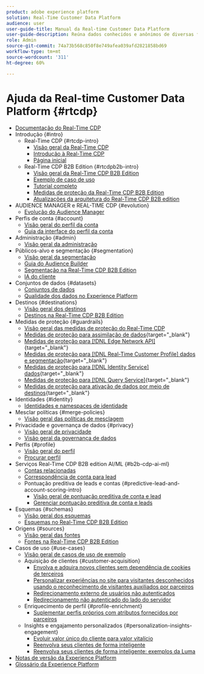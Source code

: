 ```yaml
---
product: adobe experience platform
solution: Real-Time Customer Data Platform
audience: user
user-guide-title: Manual da Real-time Customer Data Platform
user-guide-description: Reúna dados conhecidos e anônimos de diversas fontes empresariais para criar perfis de clientes, criar públicos-alvo a partir desses perfis e ativar esses públicos-alvo para destinos de terceiros.
role: Admin
source-git-commit: 74a73b568c850f8e749afea039afd2821858bd69
workflow-type: tm+mt
source-wordcount: '311'
ht-degree: 60%

---
```



# Ajuda da Real-time Customer Data Platform {#rtcdp}

* [Documentação do Real-Time CDP](home.md)
* Introdução {#intro}
   * Real-Time CDP {#rtcdp-intro}
      * [Visão geral da Real-Time CDP](overview.md)
      * [Introdução à Real-Time CDP](get-started.md)
      * [Página inicial](home-page-dashboards.md)
   * Real-Time CDP B2B Edition {#rtcdpb2b-intro}
      * [Visão geral da Real-Time CDP B2B Edition](b2b-overview.md)
      * [Exemplo de caso de uso](./b2b-use-case.md)
      * [Tutorial completo](./b2b-tutorial.md)
      * [Medidas de proteção da Real-Time CDP B2B Edition](b2b-guardrails.md)
      * [Atualizações da arquitetura do Real-Time CDP B2B edition](b2b-architecture-upgrade.md)
* AUDIENCE MANAGER e REAL-TIME CDP {#evolution}
   * [Evolução do Audience Manager](aam-to-rtcdp.md)
* Perfis de conta {#account}
   * [Visão geral do perfil da conta](accounts/account-profile-overview.md)
   * [Guia da interface do perfil da conta](accounts/account-profile-ui-guide.md)
* Administração {#admin}
   * [Visão geral da administração](administration/admin-overview.md)
* Públicos-alvo e segmentação {#segmentation}
   * [Visão geral da segmentação](segmentation/segmentation-overview.md)
   * [Guia do Audience Builder](segmentation/audience-builder.md)
   * [Segmentação na Real-Time CDP B2B Edition](segmentation/b2b.md)
   * [IA do cliente](segmentation/customer-ai.md)
* Conjuntos de dados {#datasets}
   * [Conjuntos de dados](datasets/dataset.md)
   * [Qualidade dos dados no Experience Platform](datasets/data-quality.md)
* Destinos {#destinations}
   * [Visão geral dos destinos](destinations/overview.md)
   * [Destinos na Real-Time CDP B2B Edition](destinations/b2b.md)
* Medidas de proteção {#guardrails}
   * [Visão geral das medidas de proteção do Real-Time CDP](guardrails/overview.md)
   * [Medidas de proteção para assimilação de dados](https://experienceleague.adobe.com/docs/experience-platform/ingestion/guardrails.html?lang=pt-BR){target="_blank"}
   * [Medidas de proteção para [!DNL Edge Network API]](https://developer.adobe.com/data-collection-apis/docs/getting-started/guardrails/){target="_blank"}
   * [Medidas de proteção para [!DNL Real-Time Customer Profile] dados e segmentação](https://experienceleague.adobe.com/docs/experience-platform/profile/guardrails.html?lang=pt-BR){target="_blank"}
   * [Medidas de proteção para [!DNL Identity Service] dados](https://experienceleague.adobe.com/docs/experience-platform/identity/guardrails.html?lang=pt-BR){target="_blank"}
   * [Medidas de proteção para [!DNL Query Service]](https://experienceleague.adobe.com/docs/experience-platform/query/guardrails.html?lang=pt-BR){target="_blank"}
   * [Medidas de proteção para ativação de dados por meio de destinos](https://experienceleague.adobe.com/docs/experience-platform/destinations/guardrails.html?lang=pt-BR){target="_blank"}
* Identidades {#identity}
   * [Identidades e namespaces de identidade](profile/identities-overview.md)
* Mesclar políticas {#merge-policies}
   * [Visão geral das políticas de mesclagem](profile/merge-policies.md)
* Privacidade e governança de dados {#privacy}
   * [Visão geral de privacidade](privacy/privacy-overview.md)
   * [Visão geral da governança de dados](privacy/data-governance-overview.md)
* Perfis {#profile}
   * [Visão geral do perfil](profile/profile-overview.md)
   * [Procurar perfil](profile/profile-browse.md)
* Serviços Real-Time CDP B2B edition AI/ML {#b2b-cdp-ai-ml}
   * [Contas relacionadas](b2b-ai-ml-services/related-accounts.md)
   * [Correspondência de conta para lead](b2b-ai-ml-services/lead-to-account-matching.md)
   * Pontuação preditiva de leads e contas {#predictive-lead-and-account-scoring-intro}
      * [Visão geral de pontuação preditiva de conta e lead](b2b-ai-ml-services/predictive-lead-and-account-scoring.md)
      * [Gerenciar pontuação preditiva de conta e leads](b2b-ai-ml-services/manage-predictive-lead-and-account-scoring.md)
* Esquemas {#schemas}
   * [Visão geral dos esquemas](schemas/overview.md)
   * [Esquemas no Real-Time CDP B2B Edition](schemas/b2b.md)
* Origens {#sources}
   * [Visão geral das fontes](sources/sources-overview.md)
   * [Fontes na Real-Time CDP B2B Edition](sources/b2b.md)
* Casos de uso {#use-cases}
   * [Visão geral de casos de uso de exemplo](/help/rtcdp/use-case-guides/overview.md)
   * Aquisição de clientes {#customer-acquisition}
      * [Envolva e adquira novos clientes sem dependência de cookies de terceiros](/help/rtcdp/partner-data/prospecting.md)
      * [Personalizar experiências no site para visitantes desconhecidos usando o reconhecimento de visitantes auxiliados por parceiros](/help/rtcdp/partner-data/onsite-personalization.md)
      * [Redirecionamento externo de usuários não autenticados](./partner-data/offsite-retargeting.md)
      * [Redirecionamento não autenticado do lado do servidor](./partner-data/unauthenticated-retargeting.md)
   * Enriquecimento de perfil {#profile-enrichment}
      * [Suplementar perfis próprios com atributos fornecidos por parceiros](/help/rtcdp/partner-data/supplement-first-party-profiles.md)
   * Insights e engajamento personalizados {#personalization-insights-engagement}
      * [Evoluir valor único do cliente para valor vitalício](/help/rtcdp/use-case-guides/evolve-one-time-value-lifetime-value/evolve-one-time-value-to-lifetime-value.md)
      * [Reenvolva seus clientes de forma inteligente](/help/rtcdp/use-case-guides/intelligent-re-engagement/intelligent-re-engagement.md)
      * [Reenvolva seus clientes de forma inteligente: exemplos da Luma](/help/rtcdp/use-case-guides/intelligent-re-engagement/use-cases-luma.md)
* [Notas de versão da Experience Platform](https://experienceleague.adobe.com/pt-br/docs/experience-platform/release-notes/latest?lang=pt-BR)
* [Glossário da Experience Platform](https://www.adobe.com/go/platform-glossary-en)